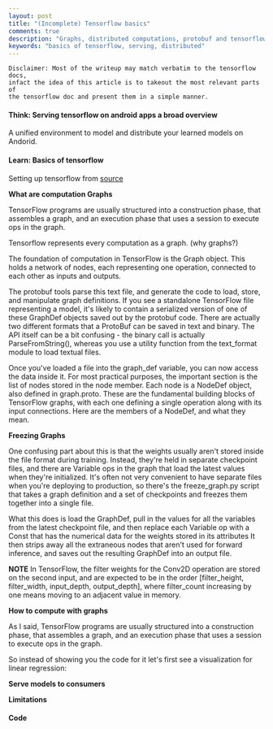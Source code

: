 ```yaml
---
layout: post
title: "(Incomplete) Tensorflow basics"
comments: true
description: "Graphs, distributed computations, protobuf and tensorflow serving"
keywords: "basics of tensorflow, serving, distributed"
---
```


```
Disclaimer: Most of the writeup may match verbatim to the tensorflow docs, 
infact the idea of this article is to takeout the most relevant parts of 
the tensorflow doc and present them in a simple manner.
```

#### **Think: Serving tensorflow on android apps a broad overview**

A unified environment to model and distribute your learned models on Andorid.

#### **Learn: Basics of tensorflow** 

Setting up tensorflow from [source](https://gist.github.com/vetional/3f75fa1a0a3923912d7b58819abef29f)

**What are computation Graphs**

TensorFlow programs are usually structured into a construction phase, that assembles a graph, and an execution phase that uses a session to execute ops in the graph.

Tensorflow represents every computation as a graph. (why graphs?)

The foundation of computation in TensorFlow is the Graph object. This holds a network of nodes, each representing one operation, connected to each other as inputs and outputs.

The protobuf tools parse this text file, and generate the code to load, store, and manipulate graph definitions. If you see a standalone TensorFlow file representing a model, it's likely to contain a serialized version of one of these GraphDef objects saved out by the protobuf code. There are actually two different formats that a ProtoBuf can be saved in text and binary. The API itself can be a bit confusing - the binary call is actually ParseFromString(), whereas you use a utility function from the text_format module to load textual files.

Once you've loaded a file into the graph_def variable, you can now access the data inside it. For most practical purposes, the important section is the list of nodes stored in the node member. Each node is a NodeDef object, also defined in graph.proto. These are the fundamental building blocks of TensorFlow graphs, with each one defining a single operation along with its input connections. Here are the members of a NodeDef, and what they mean.

**Freezing Graphs**

One confusing part about this is that the weights usually aren't stored inside the file format during training. Instead, they're held in separate checkpoint files, and there are Variable ops in the graph that load the latest values when they're initialized. It's often not very convenient to have separate files when you're deploying to production, so there's the freeze_graph.py script that takes a graph definition and a set of checkpoints and freezes them together into a single file.

What this does is load the GraphDef, pull in the values for all the variables from the latest checkpoint file, and then replace each Variable op with a Const that has the numerical data for the weights stored in its attributes It then strips away all the extraneous nodes that aren't used for forward inference, and saves out the resulting GraphDef into an output file.

**NOTE**
In TensorFlow, the filter weights for the Conv2D operation are stored on the second input, and are expected to be in the order [filter_height, filter_width, input_depth, output_depth], where filter_count increasing by one means moving to an adjacent value in memory.

**How to compute with graphs**

As I said, TensorFlow programs are usually structured into a construction phase, that assembles a graph, and an execution phase that uses a session to execute ops in the graph.

So instead of showing you the code for it let's first see a visualization for linear regression:


**Serve models to consumers**

**Limitations**

#### Code